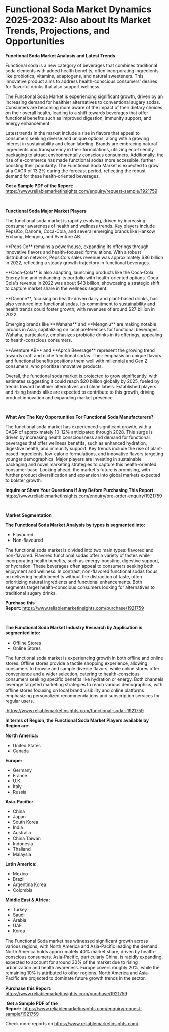 <p><h1>Functional Soda Market Dynamics 2025-2032: Also about Its Market Trends, Projections, and Opportunities</h1></p><p><strong>Functional Soda Market Analysis and Latest Trends</strong></p>
<p><p>Functional soda is a new category of beverages that combines traditional soda elements with added health benefits, often incorporating ingredients like probiotics, vitamins, adaptogens, and natural sweeteners. This innovative product aims to address health-conscious consumers' desires for flavorful drinks that also support wellness.</p><p>The Functional Soda Market is experiencing significant growth, driven by an increasing demand for healthier alternatives to conventional sugary sodas. Consumers are becoming more aware of the impact of their dietary choices on their overall health, leading to a shift towards beverages that offer functional benefits such as improved digestion, immunity support, and energy enhancement. </p><p>Latest trends in the market include a rise in flavors that appeal to consumers seeking diverse and unique options, along with a growing interest in sustainability and clean labeling. Brands are embracing natural ingredients and transparency in their formulations, utilizing eco-friendly packaging to attract environmentally conscious consumers. Additionally, the rise of e-commerce has made functional sodas more accessible, further boosting their popularity. The Functional Soda Market is expected to grow at a CAGR of 13.2% during the forecast period, reflecting the robust demand for these health-oriented beverages.</p></p>
<p><strong>Get a Sample PDF of the Report:&nbsp;</strong> <a href="https://www.reliablemarketinsights.com/enquiry/request-sample/1921759?utm_campaign=2202&utm_medium=2&utm_source=Github&utm_content=ia&utm_term=14022025&utm_id=functional-soda">https://www.reliablemarketinsights.com/enquiry/request-sample/1921759</a></p>
<p>&nbsp;</p>
<p><strong>Functional Soda Major Market Players</strong></p>
<p><p>The functional soda market is rapidly evolving, driven by increasing consumer awareness of health and wellness trends. Key players include PepsiCo, Danone, Coca-Cola, and several emerging brands like Hankow Erchang, Mengniu, and Aventure AB.</p><p>**PepsiCo** remains a powerhouse, expanding its offerings through innovative flavors and health-focused formulations. With a robust distribution network, PepsiCo's sales revenue was approximately $86 billion in 2022, reflecting a steady growth trajectory in functional beverages.</p><p>**Coca-Cola** is also adapting, launching products like the Coca-Cola Energy line and enhancing its portfolio with health-oriented options. Coca-Cola's revenue in 2022 was about $43 billion, showcasing a strategic shift to capture market share in the wellness segment.</p><p>**Danone**, focusing on health-driven dairy and plant-based drinks, has also ventured into functional sodas. Its commitment to sustainability and health trends could foster growth, with revenues of around $27 billion in 2022.</p><p>Emerging brands like **Wahaha** and **Mengniu** are making notable inroads in Asia, capitalizing on local preferences for functional beverages. Wahaha, particularly, emphasizes probiotic drinks in its offerings, appealing to health-conscious consumers.</p><p>**Aventure AB** and **Aprch Beverage** represent the growing trend towards craft and niche functional sodas. Their emphasis on unique flavors and functional benefits positions them well with millennial and Gen Z consumers, who prioritize innovative products.</p><p>Overall, the functional soda market is projected to grow significantly, with estimates suggesting it could reach $20 billion globally by 2025, fueled by trends toward healthier alternatives and clean labels. Established players and rising brands alike are expected to contribute to this growth, driving product innovation and expanding market presence.</p></p>
<p>&nbsp;</p>
<p><strong>What Are The Key Opportunities For Functional Soda Manufacturers?</strong></p>
<p><p>The functional soda market has experienced significant growth, with a CAGR of approximately 10-12% anticipated through 2028. This surge is driven by increasing health consciousness and demand for functional beverages that offer wellness benefits, such as enhanced hydration, digestive health, and immunity support. Key trends include the rise of plant-based ingredients, low-calorie formulations, and innovative flavors targeting younger demographics. Major players are investing in sustainable packaging and novel marketing strategies to capture this health-oriented consumer base. Looking ahead, the market's future is promising, with further product diversification and expansion into global markets expected to bolster growth.</p></p>
<p><strong>Inquire or Share Your Questions If Any Before Purchasing This Report:</strong> <a href="https://www.reliablemarketinsights.com/enquiry/pre-order-enquiry/1921759?utm_campaign=2202&utm_medium=2&utm_source=Github&utm_content=ia&utm_term=14022025&utm_id=functional-soda">https://www.reliablemarketinsights.com/enquiry/pre-order-enquiry/1921759</a></p>
<p>&nbsp;</p>
<p><strong>Market Segmentation</strong></p>
<p><strong>The Functional Soda Market Analysis by types is segmented into:</strong></p>
<p><ul><li>Flavoured</li><li>Non-flavoured</li></ul></p>
<p><p>The functional soda market is divided into two main types: flavored and non-flavored. Flavored functional sodas offer a variety of tastes while incorporating health benefits, such as energy-boosting, digestive support, or hydration. These beverages often appeal to consumers seeking both enjoyment and wellness. In contrast, non-flavored functional sodas focus on delivering health benefits without the distraction of taste, often prioritizing natural ingredients and functional enhancements. Both segments target health-conscious consumers looking for alternatives to traditional sugary drinks.</p></p>
<p><strong>Purchase this Report:&nbsp;</strong><a href="https://www.reliablemarketinsights.com/purchase/1921759?utm_campaign=2202&utm_medium=2&utm_source=Github&utm_content=ia&utm_term=14022025&utm_id=functional-soda">https://www.reliablemarketinsights.com/purchase/1921759</a></p>
<p>&nbsp;</p>
<p><strong>The Functional Soda Market Industry Research by Application is segmented into:</strong></p>
<p><ul><li>Offline Stores</li><li>Online Stores</li></ul></p>
<p><p>The functional soda market is experiencing growth in both offline and online stores. Offline stores provide a tactile shopping experience, allowing consumers to browse and sample diverse flavors, while online stores offer convenience and a wider selection, catering to health-conscious consumers seeking specific benefits like hydration or energy. Both channels leverage targeted marketing strategies to reach various demographics, with offline stores focusing on local brand visibility and online platforms emphasizing personalized recommendations and subscription services for regular users.</p></p>
<p><a href="https://www.reliablemarketinsights.com/functional-soda-r1921759?utm_campaign=2202&utm_medium=2&utm_source=Github&utm_content=ia&utm_term=14022025&utm_id=functional-soda">&nbsp;https://www.reliablemarketinsights.com/functional-soda-r1921759</a></p>
<p><strong>In terms of Region, the Functional Soda Market Players available by Region are:</strong></p>
<p>
    <p> <strong> North America: </strong>
        <ul>
            <li>United States</li>
            <li>Canada</li>
        </ul>
        </p> 
    <p> <strong> Europe: </strong>
        <ul>
            <li>Germany</li>
            <li>France</li>
            <li>U.K.</li>
            <li>Italy</li>
            <li>Russia</li>
        </ul>
        </p> 
    <p> <strong> Asia-Pacific: </strong>
        <ul>
            <li>China</li>
            <li>Japan</li>
            <li>South Korea</li>
            <li>India</li>
            <li>Australia</li>
            <li>China Taiwan</li>
            <li>Indonesia</li>
            <li>Thailand</li>
            <li>Malaysia</li>
        </ul>
        </p> 
    <p> <strong> Latin America: </strong>
        <ul>
            <li>Mexico</li>
            <li>Brazil</li>
            <li>Argentina Korea</li>
            <li>Colombia</li>
        </ul>
        </p> 
    <p> <strong> Middle East & Africa: </strong>
        <ul>
            <li>Turkey</li>
            <li>Saudi</li>
            <li>Arabia</li>
            <li>UAE</li>
            <li>Korea</li>
        </ul>
    </p>
    </p>
<p><p>The Functional Soda market has witnessed significant growth across various regions, with North America and Asia-Pacific leading the demand. North America holds approximately 40% market share, driven by health-conscious consumers. Asia-Pacific, particularly China, is rapidly expanding, expected to account for around 30% of the market due to rising urbanization and health awareness. Europe covers roughly 20%, while the remaining 10% is attributed to other regions. North America and Asia-Pacific are projected to dominate future growth trends in the sector.</p></p>
<p><strong>Purchase this Report: </strong><a href="https://www.reliablemarketinsights.com/purchase/1921759?utm_campaign=2202&utm_medium=2&utm_source=Github&utm_content=ia&utm_term=14022025&utm_id=functional-soda">https://www.reliablemarketinsights.com/purchase/1921759</a></p>
<p>&nbsp;<strong>Get a Sample PDF of the Report:&nbsp;&nbsp;</strong><a href="https://www.reliablemarketinsights.com/enquiry/request-sample/1921759?utm_campaign=2202&utm_medium=2&utm_source=Github&utm_content=ia&utm_term=14022025&utm_id=functional-soda">https://www.reliablemarketinsights.com/enquiry/request-sample/1921759</a></p>
<p><strong></strong></p>
<p>Check more reports on <a href="https://www.reliablemarketinsights.com/?utm_campaign=2202&utm_medium=2&utm_source=Github&utm_content=ia&utm_term=14022025&utm_id=functional-soda">https://www.reliablemarketinsights.com/</a></p>